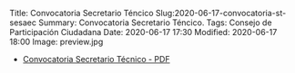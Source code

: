 Title: Convocatoria Secretario Téncico
Slug:2020-06-17-convocatoria-st-sesaec
Summary: Convocatoria Secretario Téncico.
Tags: Consejo de Participación Ciudadana
Date: 2020-06-17 17:30
Modified: 2020-06-17 18:00
Image: preview.jpg 

* [Convocatoria Secretario Técnico - PDF](convocatoria-st-2020.pdf)